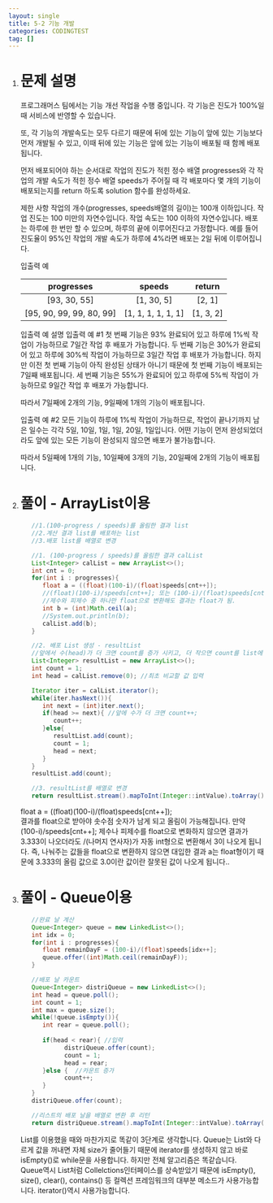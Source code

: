 ```yaml
---
layout: single
title: 5-2 기능 개발
categories: CODINGTEST
tag: []
---
```


1. # 문제 설명
   프로그래머스 팀에서는 기능 개선 작업을 수행 중입니다. 각 기능은 진도가 100%일 때 서비스에 반영할 수 있습니다.

   또, 각 기능의 개발속도는 모두 다르기 때문에 뒤에 있는 기능이 앞에 있는 기능보다 먼저 개발될 수 있고, 이때 뒤에 있는 기능은 앞에 있는 기능이 배포될 때 함께 배포됩니다.

   먼저 배포되어야 하는 순서대로 작업의 진도가 적힌 정수 배열 progresses와 각 작업의 개발 속도가 적힌 정수 배열 speeds가 주어질 때 각 배포마다 몇 개의 기능이 배포되는지를 return 하도록 solution 함수를 완성하세요.

   제한 사항
   작업의 개수(progresses, speeds배열의 길이)는 100개 이하입니다.
   작업 진도는 100 미만의 자연수입니다.
   작업 속도는 100 이하의 자연수입니다.
   배포는 하루에 한 번만 할 수 있으며, 하루의 끝에 이루어진다고 가정합니다. 예를 들어 진도율이 95%인 작업의 개발 속도가 하루에 4%라면 배포는 2일 뒤에 이루어집니다.

   입출력 예

   |        progresses      |       speeds     |  return |
   |:----------------------:|:----------------:|:-------:|
   |      [93, 30, 55]      |    [1, 30, 5]    | [2, 1]  |
   |[95, 90, 99, 99, 80, 99]|[1, 1, 1, 1, 1, 1]|[1, 3, 2]|

   입출력 예 설명
   입출력 예 #1
   첫 번째 기능은 93% 완료되어 있고 하루에 1%씩 작업이 가능하므로 7일간 작업 후 배포가 가능합니다.
   두 번째 기능은 30%가 완료되어 있고 하루에 30%씩 작업이 가능하므로 3일간 작업 후 배포가 가능합니다. 하지만 이전 첫 번째 기능이 아직 완성된 상태가 아니기 때문에 첫 번째 기능이 배포되는 7일째 배포됩니다.
   세 번째 기능은 55%가 완료되어 있고 하루에 5%씩 작업이 가능하므로 9일간 작업 후 배포가 가능합니다.

   따라서 7일째에 2개의 기능, 9일째에 1개의 기능이 배포됩니다.

   입출력 예 #2
   모든 기능이 하루에 1%씩 작업이 가능하므로, 작업이 끝나기까지 남은 일수는 각각 5일, 10일, 1일, 1일, 20일, 1일입니다. 어떤 기능이 먼저 완성되었더라도 앞에 있는 모든 기능이 완성되지 않으면 배포가 불가능합니다.

   따라서 5일째에 1개의 기능, 10일째에 3개의 기능, 20일째에 2개의 기능이 배포됩니다.

1. # 풀이 - ArrayList이용
   ```java
      //1.(100-progress / speeds)를 올림한 결과 list
      //2.계산 결과 list를 배포하는 list
      //3.배포 list를 배열로 변경

      //1. (100-progress / speeds)를 올림한 결과 calList
      List<Integer> calList = new ArrayList<>();
      int cnt = 0;
      for(int i : progresses){
         float a = ((float)(100-i)/(float)speeds[cnt++]);
         //(float)(100-i)/speeds[cnt++]; 또는 (100-i)/(float)speeds[cnt++];
         //제수와 피제수 중 하나만 float으로 변환해도 결과는 float가 됨.
         int b = (int)Math.ceil(a);
         //System.out.println(b);
         calList.add(b);
      }

      //2. 배포 List 생성 - resultList
      //앞에서 수(head)가 더 크면 count를 증가 시키고, 더 작으면 count를 list에 입력 후 현재 값(next)을 head에 입력
      List<Integer> resultList = new ArrayList<>();
      int count = 1;
      int head = calList.remove(0); //최초 비교할 값 입력

      Iterator iter = calList.iterator();
      while(iter.hasNext()){
         int next = (int)iter.next();
         if(head >= next){ //앞에 수가 더 크면 count++;
            count++;
         }else{
            resultList.add(count);
            count = 1;
            head = next;
         }
      }
      resultList.add(count);

      //3. resultList를 배열로 변경
      return resultList.stream().mapToInt(Integer::intValue).toArray();
   ```   
   float a = ((float)(100-i)/(float)speeds[cnt++]);   
   결과를 float으로 받아야 솟수점 숫자가 남게 되고 올림이 가능해집니다. 만약 (100-i)/speeds[cnt++]; 제수나 피제수를 float으로 변화하지 않으면 결과가 3.333이 나오더라도 /(나머지 연사자)가 자동 int형으로 변환해서 3이 나오게 됩니다. 즉, 나눠주는 값들을 float으로 변환하지 않으면 대입한 결과 a는 float형이기 때문에 3.333의 올림 값으로 3.0이란 값이란 잘못된 값이 나오게 됩니다..

1. # 풀이 - Queue이용
   ```java
      //완료 날 계산
      Queue<Integer> queue = new LinkedList<>(); 
      int idx = 0;
      for(int i : progresses){
         float remainDayF = (100-i)/(float)speeds[idx++];
         queue.offer((int)Math.ceil(remainDayF));
      }

      //배포 날 카운트
      Queue<Integer> distriQueue = new LinkedList<>();
      int head = queue.poll();
      int count = 1;
      int max = queue.size();
      while(!queue.isEmpty()){
         int rear = queue.poll();
         
         if(head < rear){ //입력
               distriQueue.offer(count);
               count = 1;
               head = rear;
         }else {  //카운트 증가
               count++;
         }
      }
      distriQueue.offer(count);

      //리스트의 배포 날을 배열로 변환 후 리턴 
      return distriQueue.stream().mapToInt(Integer::intValue).toArray();
   ```   
   List를 이용했을 때와 마찬가지로 똑같이 3단계로 생각합니다. Queue는 List와 다르게 값을 꺼내면 자체 size가 줄어들기 때문에 iterator를 생성하지 않고 바로 isEmpty()로 while문을 사용합니다. 하지만 전체 알고리즘은 똑같습니다.   
   Queue역시 List처럼 Collelctions인터페이스를 상속받았기 때문에 isEmpty(), size(), clear(), contains() 등 컬렉션 프레임워크의 대부분 메소드가 사용가능합니다. iterator()역시 사용가능합니다.   